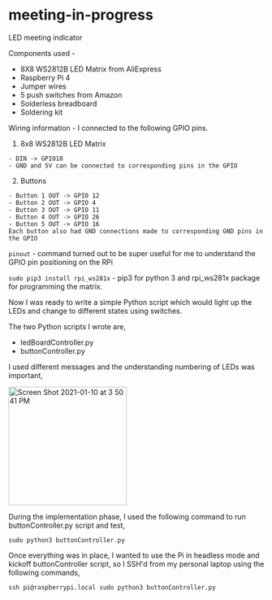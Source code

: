 # meeting-in-progress
LED meeting indicator

Components used - 

  - 8X8 WS2812B LED Matrix from AliExpress
  - Raspberry Pi 4 
  - Jumper wires
  - 5 push switches from Amazon
  - Solderless breadboard
  - Soldering kit
  
Wiring information - I connected to the following GPIO pins.

  1. 8x8 WS2812B LED Matrix
  
    - DIN -> GPIO18
    - GND and 5V can be connected to corresponding pins in the GPIO

  2. Buttons
  
    - Button 1 OUT -> GPIO 12
    - Button 2 OUT -> GPIO 4
    - Button 3 OUT -> GPIO 11
    - Button 4 OUT -> GPIO 26
    - Button 5 OUT -> GPIO 16
    Each button also had GND connections made to corresponding GND pins in the GPIO

`pinout` - command turned out to be super useful for me to understand the GPIO pin positioning on the RPi

`sudo pip3 install rpi_ws281x` - pip3 for python 3 and rpi_ws281x package for programming the matrix.

Now I was ready to write a simple Python script which would light up the LEDs and change to different states using switches. 

The two Python scripts I wrote are, 

- ledBoardController.py
- buttonController.py

I used different messages and the understanding numbering of LEDs was important,

<img width="233" alt="Screen Shot 2021-01-10 at 3 50 41 PM" src="https://user-images.githubusercontent.com/1637811/104138961-d9235480-535c-11eb-963d-646c36089b47.png">

During the implementation phase, I used the following command to run buttonController.py script and test, 

`sudo python3 buttonController.py`

Once everything was in place, I wanted to use the Pi in headless mode and kickoff buttonController script, 
so I SSH'd from my personal laptop using the following commands,

`ssh pi@raspberrypi.local
sudo python3 buttonController.py`

